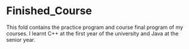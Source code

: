 # Finished_Course
This fold contains the practice program and course final program of my courses.
I learnt C++ at the first year of the university and Java at the senior year.
